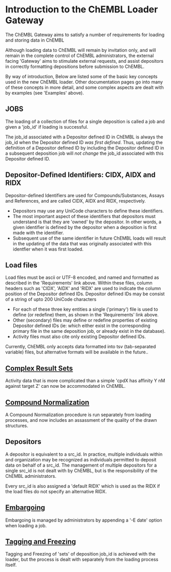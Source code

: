 # Introduction to the ChEMBL Loader Gateway

The ChEMBL Gateway aims to satisfy a number of requirements for loading and storing data in ChEMBL

Although loading data to ChEMBL will remain by invitation only, and will remain in the complete control of ChEMBL administrators, the external facing 'Gateway' aims to stimulate external requests, and assist depositors in correctly formatting depositions before submission to ChEMBL.

By way of introduction, Below are listed some of the basic key concepts used in the new ChEMBL loader. Other documentation pages go into many of these concepts in more detail, and some complex aspects are dealt with by examples \(see 'Examples' above\).

## JOBS

The loading of a collection of files for a single deposition is called a job and given a 'job\_id' if loading is successful.

The job\_id associated with a Depositor defined ID in ChEMBL is always the job\_id when the Depositor defined ID _was first defined_. Thus, updating the definition of a Depositor defined ID by including the Depositor defined ID in a subsequent deposition job will _not change_ the job\_id associated with this Depositor defined ID.

## Depositor-Defined Identifiers: CIDX, AIDX and RIDX

Depositor-defined Identifiers are used for Compounds/Substances, Assays and References, and are called CIDX, AIDX and RIDX, respectively.

* Depositors may use any UniCode characters to define these identifiers.
* The most important aspect of these identifiers that depositors must understand is that they are 'owned' by the depositor. In other words, a given identifier is defined by the depositor when a deposition is first made with the identifier.
* Subsequent use of the same identifier in future ChEMBL loads will result in the updating of the data that was originally associated with this identfier when it was first loaded.

## Load files

Load files must be ascii or UTF-8 encoded, and named and formatted as described in the 'Requirements' link above. Within these files, column headers such as 'CIDX', 'AIDX' and 'RIDX' are used to indicate the column position of the Depositor defined IDs. Depositor defined IDs may be consist of a string of upto 200 UniCode characters

* For each of these three key entities a single \('primary'\) file is used to define \(or redefine\) them, as shown in the 'Requirements' link above.
* Other \(secondary\) files may define or redefine properties of existing Depositor defined IDs \(ie: which either exist in the corresponding primary file in the same deposition job, or already exist in the database\).
* Activity files must also cite only existing Depositor defined IDs.

Currently, ChEMBL only accepts data formatted into tsv \(tab-separated variable\) files, but alternative formats will be available in the future..

## [Complex Result Sets](complex-results.md)

Activity data that is more complicated than a simple 'cpdX has affinity Y nM against target Z' can now be accommodated in ChEMBL.

## [Compound Normalization](untitled-12.md)

A Compound Normalization procedure is run separately from loading processes, and now includes an assassment of the quality of the drawn structures.

## Depositors

A depositor is equivalent to a src\_id. In practice, multiple individuals within and organization may be recognized as individuals permitted to deposit data on behalf of a src\_id. The management of multiple depositors for a single src\_id is not dealt with by ChEMBL, but is the responsibility of the ChEMBL administrators.

Every src\_id is also assigned a 'default RIDX' which is used as the RIDX if the load files do not specify an alternative RIDX.

## [Embargoing](design-specification-and-internal-docs/embargo-tagging.md)

Embargoing is managed by administrators by appending a '-E date' option when loading a job.

## [Tagging and Freezing](design-specification-and-internal-docs/embargo-tagging.md)

Tagging and Freezing of 'sets' of deposition job\_id is achieved with the loader, but the process is dealt with separately from the loading process itself.

